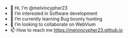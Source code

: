 - 👋 Hi, I’m @melvincypher23
- 👀 I’m interested in Software development
- 🌱 I’m currently learning Bug bounty hunting
- 💞️ I’m looking to collaborate on WebVium
- 📫 How to reach me https://melvincypher23.github.io

<!---
melvincypher23/melvincypher23 is a ✨ special ✨ repository because its `README.md` (this file) appears on your GitHub profile.
You can click the Preview link to take a look at your changes.
--->
